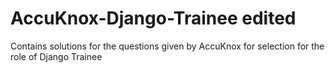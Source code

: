# AccuKnox-Django-Trainee edited
Contains solutions for the questions given by AccuKnox for selection for the role of Django Trainee
